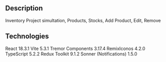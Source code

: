## Description
Inventory Project simultation, Products, Stocks, Add Product, Edit, Remove

## Technologies
React 18.3.1
Vite 5.3.1
Tremor Components 3.17.4 
RemixIconos 4.2.0
TypeScript 5.2.2
Redux Toolkit 9.1.2
Sonner (Notifications) 1.5.0